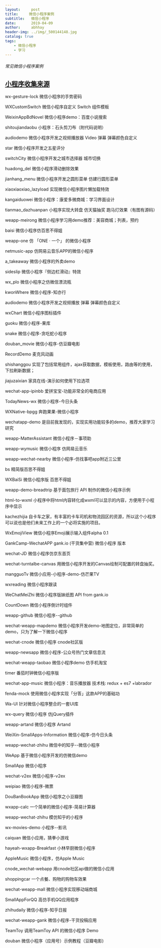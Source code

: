 ```yaml
---
layout:     post
title:     微信小程序案例
subtitle:   微信小程序
date:       2019-04-09
author:     abhhay
header-img: ../img/_500144148.jpg
catalog: true
tags:
    - 微信小程序
    - 学习
---
```

###### 常见微信小程序案例

[小程序收集来源](https://zhuanlan.zhihu.com/p/24776703)
---
wx-gesture-lock 微信小程序的手势密码

WXCustomSwitch 微信小程序自定义 Switch 组件模板

WeixinAppBdNovel 微信小程序demo：百度小说搜索

shitoujiandaobu 小程序：石头剪刀布（附代码说明）

audiodemo 微信小程序开发之视频播放器 Video 弹幕 弹幕颜色自定义

star 微信小程序开发之五星评分

switchCity 微信小程序开发之城市选择器 城市切换

huadong_del 微信小程序滑动删除效果

jianhang_menu 微信小程序开发之圆形菜单 仿建行圆形菜单

xiaoxiaoxiao_lazyload 实现微信小程序图片懒加载特效

kangaiduowei 微信小程序：康爱多微商城：学习界面设计

tianmao_dazhuanpan 小程序实现大转盘 仿天猫抽奖 跑马灯效果（有图有源码）

weapp-meirong 微信小程序学习用demo推荐：美容商城；列表，预约

baisi 微信小程序仿百思不得姐

weapp-one 仿 「ONE · 一个」 的微信小程序

netmusic-app 仿网易云音乐APP的微信小程序

a_takeaway 微信小程序的外卖demo

sideslip 微信小程序『侧边栏滑动』特效

wx_plo 微信小程序之仿微信漂流瓶

kwonWhere 微信小程序-知亦行

audiodemo 微信小程序开发之视频播放 弹幕 弹幕颜色自定义

wxChart 微信小程序图标插件

guoku 微信小程序-果库

snake 微信小程序-贪吃蛇小程序

douban_movie 微信小程序-仿豆瓣电影

RecordDemo 麦克风动画

shishanggou 实现了包括常用组件，ajax获取数据，模板使用，路由等的使用，下拉刷新数据；

jiajuzaixian 家具在线-演示如何使用下拉选项

wechat-app-ipinbb 爱拼宝宝-功能非常全的电商应用

TodayNews-wx 微信小程序-今日头条

WXNative-bpgg 奔跑果果-微信小程序

wechatapp-demo 是目前我发现的，实现实用功能较多的demo，推荐大家学习研究

weapp-MatterAssistant 微信小程序－事项助

weapp-wymusic 微信小程序 仿网易云音乐

weapp-wechat-nearby 微信小程序-仿找事吧app附近三公里

bs 精简版百思不得姐

WXBaiSi 微信小程序版 百思不得姐

weapp-demo-breadtrip 基于面包旅行 API 制作的微信小程序示例

html-to-wxml 小程序中将html内容转化成wxml可以显示的内容，方便用于小程序中显示

kachezhijia 自卡车之家，有丰富的卡车司机和物流园区的资源，所以这个小程序可以说也是他们未来工作上的一个必将实施的项目。

WxEmojiView 微信小程序Emoji展示输入组件alpha 0.1

GankCamp-WechatAPP gank.io (干货集中营) 微信小程序 版本

wechat-JD 微信小程序仿京东首页

wechat-turntalbe-canvas 用微信小程序开发的Canvas绘制可配置的转盘抽奖。

mangguoTv 微信小应用-小程序-demo-仿芒果TV

wxreading 微信小程序跟读

WeChatMeiZhi 微信小程序版妹纸图 API from gank.io

CountDown 微信小程序倒计时组件

weapp-github 微信小程序--github

wechat-weapp-mapdemo 微信小程序开发demo-地图定位，非常简单的demo，只为了解一下微信小程序

wechat-cnode 微信小程序 cnode社区版

weapp-newsapp 微信小程序-公众号热门文章信息流

wechat-weapp-taobao 微信小程序demo 仿手机淘宝

timer 番茄时钟微信小程序版

wechat-app-music 微信小程序：音乐播放器 技术栈: redux + es7 +labrador

fenda-mock 使用微信小程序实现「分答」这款APP的基础功

Wa-UI 针对微信小程序整合的一套UI库

wx-query 微信小程序 仿jQuery插件

weapp-artand 微信小程序 Artand

WeiXin-SmallApps-Information 微信小程序-仿今日头条

weapp-wechat-zhihu 微信中的知乎--微信小程序

WeApp 基于微信小程序开发的仿微信demo

SmallApp 微信小程序

wechat-v2ex 微信小程序-v2ex

weipiao 微信小程序-微票

DouBanBookApp 微信小程序之小豆瓣图

wxapp-calc 一个简单的微信小程序-简易计算器

weapp-wechat-zhihu 模仿知乎的小程序

wx-movies-demo 小程序--影讯

caiquan 微信小应用，猜拳小游戏

hayeah-wxapp-Breakfast 小林早厨微信小程序

AppleMusic 微信小程序，仿Apple Music

cnode_wechat-webapp 用cnode社区api做的微信小应用

shoppingcar 一个点餐、购物的购物车效果

wechat-weapp-mall 微信小程序实现移动端商城

SmallAppForQQ 高仿手机QQ应用程序

zhihudaily 微信小程序-知乎日报

wechat-weapp-gank 微信小程序-干货投稿应用

TeamToy 调用TeamToy API 的微信小程序 Demo

douban 微信小程序（应用号）示例教程（豆瓣电影)
